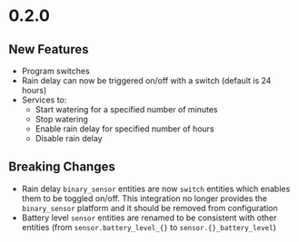 # 0.2.0

## New Features

- Program switches
- Rain delay can now be triggered on/off with a switch (default is 24 hours)
- Services to:
  - Start watering for a specified number of minutes
  - Stop watering
  - Enable rain delay for specified number of hours
  - Disable rain delay

## Breaking Changes

- Rain delay `binary_sensor` entities are now `switch` entities which enables them to be toggled on/off. This integration no longer provides the `binary_sensor` platform and it should be removed from configuration
- Battery level `sensor` entities are renamed to be consistent with other entities (from `sensor.battery_level_{}` to `sensor.{}_battery_level`)

